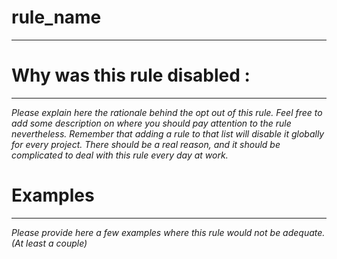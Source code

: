# rule_name
----------

# Why was this rule disabled :
----------
_Please explain here the rationale behind the opt out of this rule. Feel free
to add some description on where you should pay attention to the rule nevertheless.
Remember that adding a rule to that list will disable it globally for every project.
There should be a real reason, and it should be complicated to deal with this rule
every day at work._

# Examples
----------
_Please provide here a few examples where this rule would not be adequate.
(At least a couple)_
